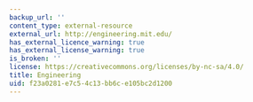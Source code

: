 ```yaml
---
backup_url: ''
content_type: external-resource
external_url: http://engineering.mit.edu/
has_external_licence_warning: true
has_external_license_warning: true
is_broken: ''
license: https://creativecommons.org/licenses/by-nc-sa/4.0/
title: Engineering
uid: f23a0281-e7c5-4c13-bb6c-e105bc2d1200
---
```

